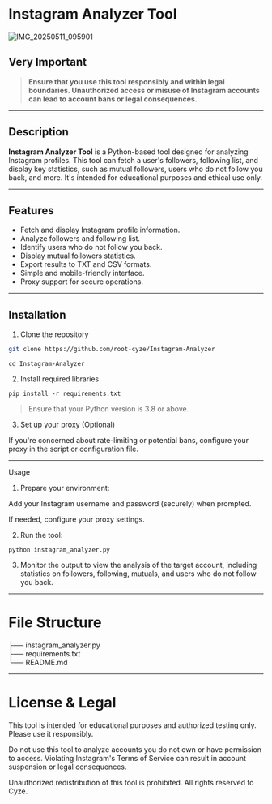 
# Instagram Analyzer Tool
![IMG_20250511_095901](https://github.com/user-attachments/assets/17e101bc-f82f-4496-adbd-f113aac437e5)


## Very Important

> **Ensure that you use this tool responsibly and within legal boundaries. Unauthorized access or misuse of Instagram accounts can lead to account bans or legal consequences.**

---

## Description

**Instagram Analyzer Tool** is a Python-based tool designed for analyzing Instagram profiles. This tool can fetch a user's followers, following list, and display key statistics, such as mutual followers, users who do not follow you back, and more. It's intended for educational purposes and ethical use only.

---

## Features

- Fetch and display Instagram profile information.
- Analyze followers and following list.
- Identify users who do not follow you back.
- Display mutual followers statistics.
- Export results to TXT and CSV formats.
- Simple and mobile-friendly interface.
- Proxy support for secure operations.

---

## Installation

1. Clone the repository

```bash
git clone https://github.com/root-cyze/Instagram-Analyzer
```
```
cd Instagram-Analyzer
```

2. Install required libraries


```
pip install -r requirements.txt
```

> Ensure that your Python version is 3.8 or above.



3. Set up your proxy (Optional)



If you're concerned about rate-limiting or potential bans, configure your proxy in the script or configuration file.


---

Usage

1. Prepare your environment:

Add your Instagram username and password (securely) when prompted.

If needed, configure your proxy settings.



2. Run the tool:

```
python instagram_analyzer.py
````
3. Monitor the output to view the analysis of the target account, including statistics on followers, following, mutuals, and users who do not follow you back.




---

# File Structure

├── instagram_analyzer.py   
├── requirements.txt       
└── README.md


---

# License & Legal

This tool is intended for educational purposes and authorized testing only. Please use it responsibly.

Do not use this tool to analyze accounts you do not own or have permission to access. Violating Instagram's Terms of Service can result in account suspension or legal consequences.

Unauthorized redistribution of this tool is prohibited. All rights reserved to Cyze.
